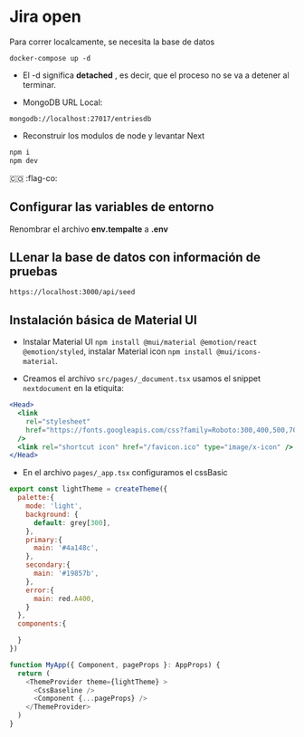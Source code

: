 # Jira open

Para correr localcamente, se necesita la base de datos

```as3
docker-compose up -d
```

* El -d significa __detached__ , es decir, que el proceso no se va a detener al terminar.

* MongoDB URL Local:

```url
mongodb://localhost:27017/entriesdb
```

* Reconstruir los modulos de node y levantar Next

```bash
npm i
npm dev
```
:colombia: :flag-co:
## Configurar las variables de entorno

Renombrar el archivo __env.tempalte__ a __.env__

## LLenar la base de datos con información de pruebas

`https://localhost:3000/api/seed`

## Instalación básica de Material UI

* Instalar Material UI `npm install @mui/material @emotion/react @emotion/styled`, instalar Material icon `npm install @mui/icons-material`.

* Creamos el archivo `src/pages/_document.tsx` usamos el snippet `nextdocument` en la etiquita:

```jsx
<Head>
  <link
    rel="stylesheet"
    href="https://fonts.googleapis.com/css?family=Roboto:300,400,500,700&display=swap"
  />
  <link rel="shortcut icon" href="/favicon.ico" type="image/x-icon" />
</Head>
```

* En el archivo `pages/_app.tsx` configuramos el cssBasic

```js
export const lightTheme = createTheme({
  palette:{
    mode: 'light',
    background: {
      default: grey[300],
    },
    primary:{
      main: '#4a148c',
    },
    secondary:{
      main: '#19857b',
    },
    error:{
      main: red.A400,
    }
  },
  components:{

  }
})

function MyApp({ Component, pageProps }: AppProps) {
  return (
    <ThemeProvider theme={lightTheme} >
      <CssBaseline />
      <Component {...pageProps} />
    </ThemeProvider>
  )
}
```